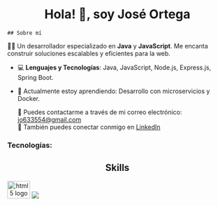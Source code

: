 <div align="center">
    <h1>Hola! 👋, soy <b>José Ortega</b></h1>
</div>


    ## Sobre mí  
🧑‍💻 Un desarrollador especializado en **Java** y **JavaScript**. Me encanta construir soluciones escalables y eficientes para la web.

- 💻 **Lenguajes y Tecnologías**: Java, JavaScript, Node.js, Express.js, Spring Boot.
- 🌱 Actualmente estoy aprendiendo: Desarrollo con microservicios y Docker.

    
    📧 Puedes contactarme a través de mi correo electrónico: <a href="mailto:jo633554@gmail.com">jo633554@gmail.com</a>  
    🔗 También puedes conectar conmigo en <a href="https://www.linkedin.com/in/jos%C3%A9-abraham-ortega-oyarz%C3%BAn-389851247/" target="_blank">LinkedIn</a>

### Tecnologías:

<div style="display:inline; width:100%" align="center">
    <h2>Skills</h2>
    <img src="https://cdn.jsdelivr.net/gh/devicons/devicon/icons/html5/html5-original.svg" height="40" width="52" alt="html5 logo"  />
    <img src="https://cdn.jsdelivr.net/gh/devicons/devicon/icons/css3/css3-original.svg"
